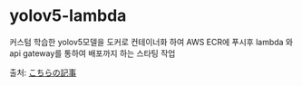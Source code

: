 # yolov5-lambda

커스텀 학습한 yolov5모델을 도커로 컨테이너화 하여
AWS ECR에 푸시후
lambda 와 api gateway를 통하여 
배포까지 하는 스타팅 작업

















출처:
[こちらの記事](https://zenn.dev/nakamura196/articles/db3162950c5b6a)
